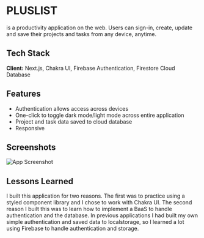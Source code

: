 # PLUSLIST

is a productivity application on the web. Users can sign-in, create, update and save their projects and tasks from any device, anytime.
## Tech Stack

**Client:** Next.js, Chakra UI, Firebase Authentication, Firestore Cloud Database
## Features
- Authentication allows access across devices
- One-click to toggle dark mode/light mode across entire application
- Project and task data saved to cloud database
- Responsive
## Screenshots

![App Screenshot](https://res.cloudinary.com/dklynundl/image/upload/v1647729275/portfolio/pluslist3.png)
## Lessons Learned

I built this application for two reasons. The first was to practice using a styled component library and I chose to work with Chakra UI. The second reason I built this was to learn how to implement a BaaS to handle authentication and the database. In previous applications I had built my own simple authentication and saved data to localstorage, so I learned a lot using Firebase to handle authentication and storage.
